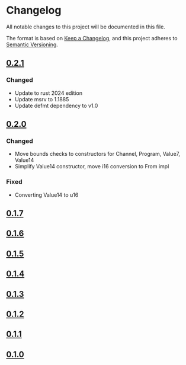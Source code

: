 # Changelog
All notable changes to this project will be documented in this file.

The format is based on [Keep a Changelog](https://keepachangelog.com/en/1.0.0/),
and this project adheres to [Semantic Versioning](https://semver.org/spec/v2.0.0.html).

## [0.2.1]

### Changed
- Update to rust 2024 edition
- Update msrv to 1.1885
- Update defmt dependency to v1.0

## [0.2.0]

### Changed
- Move bounds checks to constructors for Channel, Program, Value7, Value14
- Simplify Value14 constructor, move i16 conversion to From impl

### Fixed
- Converting Value14 to u16

## [0.1.7]

## [0.1.6]

## [0.1.5]

## [0.1.4]

## [0.1.3]

## [0.1.2]

## [0.1.1]

## [0.1.0]

[unreleased]: https://github.com/mendelt/embedded-midi/compare/0.2.1...HEAD
[0.2.1]: https://github.com/mendelt/embedded-midi/releases/tag/0.2.1
[0.2.0]: https://github.com/mendelt/embedded-midi/releases/tag/0.2.0
[0.1.7]: https://github.com/mendelt/embedded-midi/releases/tag/0.1.7
[0.1.6]: https://github.com/mendelt/embedded-midi/releases/tag/0.1.6
[0.1.5]: https://github.com/mendelt/embedded-midi/releases/tag/0.1.5
[0.1.4]: https://github.com/mendelt/embedded-midi/releases/tag/0.1.4
[0.1.3]: https://github.com/mendelt/embedded-midi/releases/tag/0.1.3
[0.1.2]: https://github.com/mendelt/embedded-midi/releases/tag/0.1.2
[0.1.1]: https://github.com/mendelt/embedded-midi/releases/tag/0.1.1
[0.1.0]: https://github.com/mendelt/embedded-midi/releases/tag/0.1.0
